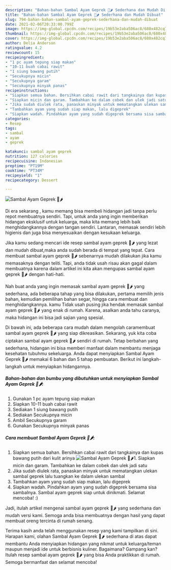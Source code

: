 ```yaml
---
description: "Bahan-bahan Sambal Ayam Geprek 🐔🌶️ Sederhana dan Mudah Dibuat"
title: "Bahan-bahan Sambal Ayam Geprek 🐔🌶️ Sederhana dan Mudah Dibuat"
slug: 794-bahan-bahan-sambal-ayam-geprek-sederhana-dan-mudah-dibuat
date: 2021-02-06T20:33:00.799Z
image: https://img-global.cpcdn.com/recipes/19b53e2aba506ac8/680x482cq70/sambal-ayam-geprek-🐔🌶️-foto-resep-utama.jpg
thumbnail: https://img-global.cpcdn.com/recipes/19b53e2aba506ac8/680x482cq70/sambal-ayam-geprek-🐔🌶️-foto-resep-utama.jpg
cover: https://img-global.cpcdn.com/recipes/19b53e2aba506ac8/680x482cq70/sambal-ayam-geprek-🐔🌶️-foto-resep-utama.jpg
author: Delia Anderson
ratingvalue: 4.2
reviewcount: 15
recipeingredient:
- "1 pc ayam tepung siap makan"
- "10-11 buah cabai rawit"
- "1 siung bawang putih"
- "Secukupnya micin"
- "Secukupnya garam"
- "Secukupnya minyak panas"
recipeinstructions:
- "Siapkan semua bahan. Bersihkan cabai rawit dari tangkainya dan kupas bawang putih dari kulit arinya"
- "Siapkan micin dan garam. Tambahkan ke dalam cobek dan ulek jadi satu"
- "Jika sudah diulek rata, panaskan minyak untuk mematangkan ulekan sambal geprek lalu tuangkan ke dalam ulekan sambal"
- "Tambahkan ayam yang sudah siap makan, lalu digeprek"
- "Siapkan wadah. Pindahkan ayam yang sudah digeprek bersama sisa sambalnya. Sambal ayam geprek siap untuk dinikmati. Selamat mencoba! :)"
categories:
- Resep
tags:
- sambal
- ayam
- geprek

katakunci: sambal ayam geprek 
nutrition: 127 calories
recipecuisine: Indonesian
preptime: "PT19M"
cooktime: "PT34M"
recipeyield: "1"
recipecategory: Dessert

---
```



![Sambal Ayam Geprek 🐔🌶️](https://img-global.cpcdn.com/recipes/19b53e2aba506ac8/680x482cq70/sambal-ayam-geprek-🐔🌶️-foto-resep-utama.jpg)

Di era  sekarang , kamu memang bisa membeli hidangan jadi tanpa perlu repot membuatnya sendiri. Tapi, untuk anda yang ingin memberikan hidangan eksklusif untuk keluarga, maka kita memang lebih baik menghidangkannya dengan tangan sendiri. Lantaran, memasak sendiri lebih higienis dan juga bisa menyesuaikan dengan kesukaan keluarga.

Jika kamu sedang mencari ide resep sambal ayam geprek 🐔🌶️ yang lezat dan mudah dibuat,maka anda sudah berada di tempat yang tepat. Cara membuat sambal ayam geprek 🐔🌶️  sebenarnya mudah dilakukan jika kamu memasaknya dengan teliti. Tapi, anda tidak usah risau akan gagal dalam membuatnya 
karena dalam artikel ini kita akan mengupas sambal ayam geprek 🐔🌶️ dengan hati-hati.  



Nah buat anda yang ingin memasak sambal ayam geprek 🐔🌶️ yang sederhana, ada beberapa tahap yang bisa dilakukan, pertama memilih jenis bahan, kemudian pemilihan bahan segar, hingga cara membuat dan menghidangkannya. kamu Tidak usah pusing jika hendak memasak sambal ayam geprek 🐔🌶️ yang enak di rumah. Karena, asalkan anda  tahu caranya, maka hidangan ini bisa jadi sajian yang spesial.

Di bawah ini, ada beberapa cara mudah dalam mengolah caramembuat sambal ayam geprek 🐔🌶️ yang siap dikreasikan. Sekarang, yuk kita coba ciptakan sambal ayam geprek 🐔🌶️ sendiri di rumah. Tetap berbahan yang sederhana, hidangan ini bisa memberi manfaat dalam membantu menjaga kesehatan tubuhmu sekeluarga. Anda dapat menyiapkan Sambal Ayam Geprek 🐔🌶️ memakai 6 bahan dan 5 tahap pembuatan. Berikut ini langkah-langkah untuk menyiapkan hidangannya.

<!--inarticleads1-->

##### Bahan-bahan dan bumbu yang dibutuhkan untuk menyiapkan Sambal Ayam Geprek 🐔🌶️:

1. Gunakan 1 pc ayam tepung siap makan
1. Siapkan 10-11 buah cabai rawit
1. Sediakan 1 siung bawang putih
1. Sediakan Secukupnya micin
1. Ambil Secukupnya garam
1. Gunakan Secukupnya minyak panas




<!--inarticleads2-->

##### Cara membuat Sambal Ayam Geprek 🐔🌶️:

1. Siapkan semua bahan. Bersihkan cabai rawit dari tangkainya dan kupas bawang putih dari kulit arinya
<img src="https://img-global.cpcdn.com/steps/0d1e7d4fc5b6d21d/160x128cq70/sambal-ayam-geprek-🐔🌶️-langkah-memasak-1-foto.jpg" alt="Sambal Ayam Geprek 🐔🌶️">1. Siapkan micin dan garam. Tambahkan ke dalam cobek dan ulek jadi satu
1. Jika sudah diulek rata, panaskan minyak untuk mematangkan ulekan sambal geprek lalu tuangkan ke dalam ulekan sambal
1. Tambahkan ayam yang sudah siap makan, lalu digeprek
1. Siapkan wadah. Pindahkan ayam yang sudah digeprek bersama sisa sambalnya. Sambal ayam geprek siap untuk dinikmati. Selamat mencoba! :)




Jadi, itulah artikel mengenai  sambal ayam geprek 🐔🌶️  yang sederhana dan mudah versi kami. Semoga anda bisa membuatnya dengan hasil yang dapat membuat oreng tercinta di rumah senang. 

Terima kasih anda telah menggunakan resep yang kami tampilkan di sini. Harapan kami, olahan  Sambal Ayam Geprek 🐔🌶️ sederhana di atas dapat membantu Anda menyiapkan hidangan yang nikmat untuk keluarga/teman maupun menjadi ide untuk berbisnis kuliner. Bagaimana? Gampang kan? Itulah resep sambal ayam geprek 🐔🌶️ yang bisa Anda praktikkan di rumah. Semoga bermanfaat dan selamat mencoba!

